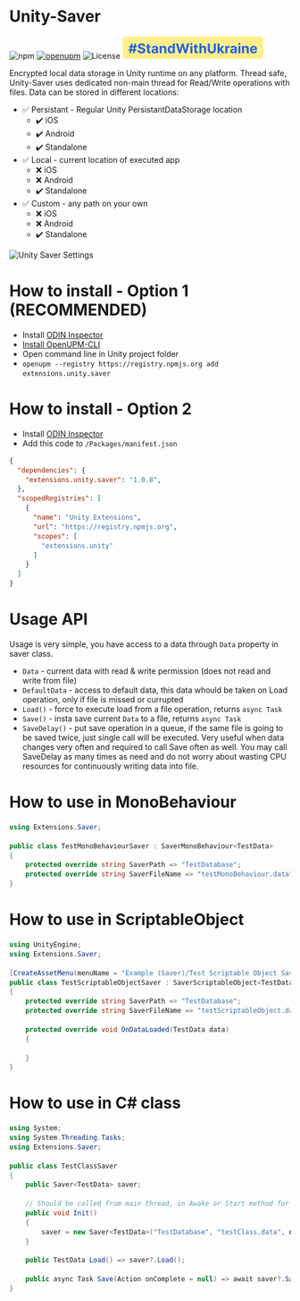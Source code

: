# Unity-Saver
![npm](https://img.shields.io/npm/v/extensions.unity.saver) [![openupm](https://img.shields.io/npm/v/extensions.unity.saver?label=openupm&registry_uri=https://package.openupm.com)](https://openupm.com/packages/extensions.unity.saver/) ![License](https://img.shields.io/github/license/IvanMurzak/Unity-Saver) [![Stand With Ukraine](https://raw.githubusercontent.com/vshymanskyy/StandWithUkraine/main/badges/StandWithUkraine.svg)](https://stand-with-ukraine.pp.ua)

Encrypted local data storage in Unity runtime on any platform. Thread safe, Unity-Saver uses dedicated non-main thread for Read/Write operations with files.
Data can be stored in different locations:
- :white_check_mark: Persistant - Regular Unity PersistantDataStorage location
  - ✔️ iOS
  - ✔️ Android
  - ✔️ Standalone
- :white_check_mark: Local - current location of executed app 
  - :x: iOS
  - :x: Android
  - ✔️ Standalone
- :white_check_mark: Custom - any path on your own
  - :x: iOS
  - :x: Android
  - ✔️ Standalone

![Unity Saver Settings](https://imgur.com/0RQeUQg.gif)

# How to install - Option 1 (RECOMMENDED)
- Install [ODIN Inspector](https://odininspector.com/)
- [Install OpenUPM-CLI](https://github.com/openupm/openupm-cli#installation)
- Open command line in Unity project folder
- `openupm --registry https://registry.npmjs.org add extensions.unity.saver`

# How to install - Option 2
- Install [ODIN Inspector](https://odininspector.com/)
- Add this code to <code>/Packages/manifest.json</code>
```json
{
  "dependencies": {
    "extensions.unity.saver": "1.0.8",
  },
  "scopedRegistries": [
    {
      "name": "Unity Extensions",
      "url": "https://registry.npmjs.org",
      "scopes": [
        "extensions.unity"
      ]
    }
  ]
}
```

# Usage API
Usage is very simple, you have access to a data through <code>Data</code> property in saver class.
- <code>Data</code> - current data with read & write permission (does not read and write from file)
- <code>DefaultData</code> - access to default data, this data whould be taken on Load operation, only if file is missed or currupted
- <code>Load()</code> - force to execute load from a file operation, returns <code>async Task</code>
- <code>Save()</code> - insta save current <code>Data</code> to a file, returns <code>async Task</code>
- <code>SaveDelay()</code> - put save operation in a queue, if the same file is going to be saved twice, just single call will be executed. Very useful when data changes very often and required to call Save often as well. You may call SaveDelay as many times as need and do not worry about wasting CPU resources for continuously writing data into file.

# How to use in MonoBehaviour
```C#
using Extensions.Saver;

public class TestMonoBehaviourSaver : SaverMonoBehaviour<TestData>
{
    protected override string SaverPath => "TestDatabase";
    protected override string SaverFileName => "testMonoBehaviour.data";
}
```

# How to use in ScriptableObject
```C#
using UnityEngine;
using Extensions.Saver;

[CreateAssetMenu(menuName = "Example (Saver)/Test Scriptable Object Saver", fileName = "Test Scriptable Object Saver", order = 0)]
public class TestScriptableObjectSaver : SaverScriptableObject<TestData>
{
    protected override string SaverPath => "TestDatabase";
    protected override string SaverFileName => "testScriptableObject.data";

    protected override void OnDataLoaded(TestData data)
    {
        
    }
}
```

# How to use in C# class
```C#
using System;
using System.Threading.Tasks;
using Extensions.Saver;

public class TestClassSaver
{
    public Saver<TestData> saver;

    // Should be called from main thread, in Awake or Start method for example
    public void Init()
    {
        saver = new Saver<TestData>("TestDatabase", "testClass.data", new TestData());
    }

    public TestData Load() => saver?.Load();

    public async Task Save(Action onComplete = null) => await saver?.Save(onComplete);
}
```
